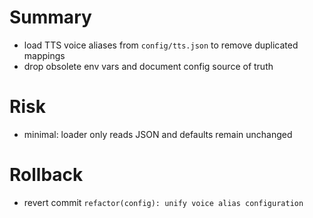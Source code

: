 # Summary
- load TTS voice aliases from `config/tts.json` to remove duplicated mappings
- drop obsolete env vars and document config source of truth

# Risk
- minimal: loader only reads JSON and defaults remain unchanged

# Rollback
- revert commit `refactor(config): unify voice alias configuration`
